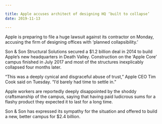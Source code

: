 ```yaml
---

title: Apple accuses architect of designing HQ ‘built to collapse’
date: 2019-11-13

---
```


Apple is preparing to file a huge lawsuit against its contractor on Monday, accusing the firm of designing offices with ‘planned collapsibility.’

Son & Son Structural Solutions secured a $1.2 billion deal in 2014 to build Apple’s new headquarters in Death Valley. Construction on the ‘Apple Core’ campus finished in July 2017 and most of the structures inexplicably collapsed four months later.

“This was a deeply cynical and disgraceful abuse of trust,” Apple CEO Tim Cook said on Tuesday. “I’d barely had time to settle in.”

Apple workers are reportedly deeply disappointed by the shoddy craftsmanship of the campus, saying that having paid ludicrous sums for a flashy product they expected it to last for a long time.

Son & Son has expressed its sympathy for the situation and offered to build a new, better campus for $2.4 billion.